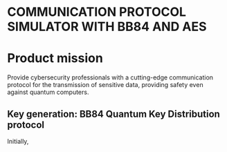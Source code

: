 # COMMUNICATION PROTOCOL SIMULATOR WITH BB84 AND AES

# Product mission
Provide cybersecurity professionals with a cutting-edge communication protocol for the transmission of sensitive data, providing safety even against quantum computers. 


## Key generation: BB84 Quantum Key Distribution protocol

Initially, 
